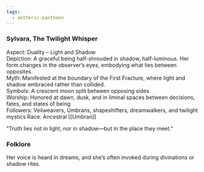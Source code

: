```yaml
---
tags:
  - aetheric-pantheon
---
```

### Sylvara, The Twilight Whisper

Aspect: Duality – Light and Shadow  
Depiction: A graceful being half-shrouded in shadow, half-luminous. Her form changes in the observer’s eyes, embodying what lies between opposites.  
Myth: Manifested at the boundary of the First Fracture, where light and shadow embraced rather than collided.  
Symbols: A crescent moon split between opposing sides  
Worship: Honored at dawn, dusk, and in liminal spaces between decisions, fates, and states of being  
Followers: Veilweavers, Umbrans, shapeshifters, dreamwalkers, and twilight mystics
Race: Ancestral [[Umbran]]

"Truth lies not in light, nor in shadow—but in the place they meet."

### Folklore
Her voice is heard in dreams, and she’s often invoked during divinations or shadow rites.

